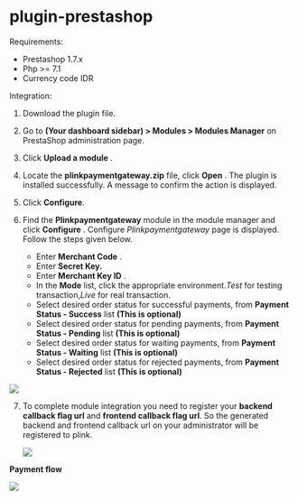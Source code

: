 # plugin-prestashop

Requirements:

* Prestashop 1.7.x
* Php >= 7.1
* Currency code IDR

Integration:

1. Download the plugin file.
2. Go to **(Your dashboard sidebar) > Modules > Modules Manager** on PrestaShop administration page.
3. Click **Upload a module** .
4. Locate the **plinkpaymentgateway.zip** file, click **Open** .
   The plugin is installed successfully. A message to confirm the action is displayed.
5. Click **Configure**.
6. Find the **Plinkpaymentgateway** module in the module manager and click **Configure** . Configure *Plinkpaymentgateway* page is displayed. Follow the steps given below.

   * Enter **Merchant Code** .
   * Enter **Secret Key.**
   * Enter **Merchant Key ID** .
   * In the **Mode** list, click the appropriate environment.*Test* for testing transaction,*Live* for real transaction.
   * Select desired order status for successful payments, from **Payment Status - Success** list **(This is optional)**
   * Select desired order status for pending payments, from **Payment Status - Pending** list **(This is optional)**
   * Select desired order status for waiting payments, from **Payment Status - Waiting** list **(This is optional)**
   * Select desired order status for rejected payments, from **Payment Status - Rejected** list **(This is optional)**

![](/assets/20210809_120543_Peek_2021-08-09_11-54.gif)

7. To complete module integration you need to register your **backend callback flag url**  and **frontend callback flag url**. So the generated backend and frontend callback url on your administrator will be registered to plink.

   ![](/assets/20210809_120606_Screenshot_from_2021-08-09_11-56-16.png)

**Payment flow**

![](/assets/20210809_120651_Peek_2021-08-09_12-00.gif)

